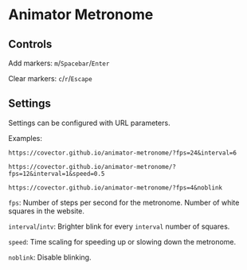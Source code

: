 # Animator Metronome

## Controls

Add markers: `m`/`Spacebar`/`Enter`

Clear markers: `c`/`r`/`Escape`

## Settings

Settings can be configured with URL parameters.

Examples:

```
https://covector.github.io/animator-metronome/?fps=24&interval=6
```

```
https://covector.github.io/animator-metronome/?fps=12&interval=1&speed=0.5
```

```
https://covector.github.io/animator-metronome/?fps=4&noblink
```

`fps`: Number of steps per second for the metronome. Number of white squares in the website.

`interval`/`intv`: Brighter blink for every `interval` number of squares.

`speed`: Time scaling for speeding up or slowing down the metronome.

`noblink`: Disable blinking.
